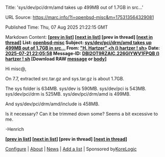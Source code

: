 Title: 'sys/dev/pci/drm/amd takes up 499MB out of 1.7GB in src...'

URL Source: https://marc.info/?l=openbsd-misc&m=175313564329081

Published Time: Thu, 07 Aug 2025 21:22:15 GMT

Markdown Content:
**[[prev in list](https://marc.info/?l=openbsd-misc&m=175313250627424&w=2)] [[next in list](https://marc.info/?l=openbsd-misc&m=175314385232647&w=2)] [prev in thread] [[next in thread](https://marc.info/?l=openbsd-misc&m=175315163303342&w=2)]**
**List: [openbsd-misc](https://marc.info/?l=openbsd-misc&r=1&w=2) Subject: [sys/dev/pci/drm/amd takes up 499MB out of 1.7GB in src...](https://marc.info/?t=175313567100004&r=1&w=2) From: ["H. Hartzer" <h () hartzer ! sh>](https://marc.info/?a=174370661400002&r=1&w=2) Date: [2025-07-21 22:05:58](https://marc.info/?l=openbsd-misc&r=1&w=2&b=202507) Message-ID: [DBI2OT9RZAIC.226GIYWV1FPQB () hartzer ! sh](https://marc.info/?i=DBI2OT9RZAIC.226GIYWV1FPQB%20()%20hartzer%20!%20sh) [Download RAW [message](https://marc.info/?l=openbsd-misc&m=175313564329081&q=mbox) or [body](https://marc.info/?l=openbsd-misc&m=175313564329081&q=raw)]**

Hi misc@,

On 7.7, extracted src.tar.gz and sys.tar.gz is about 1.7GB.

The sys folder is 634MB.
sys/dev is 590MB.
sys/dev/pci is 543MB.
sys/dev/pci/drm is 525MB.
sys/dev/pci/drm/amd is 499MB.

And sys/dev/pci/drm/amd/include is 458MB.

Is it necessary? Can it be trimmed down some? Seems a bit excessive to
me.

-Henrich

**[[prev in list](https://marc.info/?l=openbsd-misc&m=175313250627424&w=2)] [[next in list](https://marc.info/?l=openbsd-misc&m=175314385232647&w=2)] [prev in thread] [[next in thread](https://marc.info/?l=openbsd-misc&m=175315163303342&w=2)]**

[Configure](https://marc.info/?q=configure) | [About](https://marc.info/?q=about) | [News](https://marc.info/?q=news) | [Add a list](mailto:webguy@marc.info?subject=Add%20a%20list%20to%20MARC) | Sponsored by[KoreLogic](http://www.korelogic.com/)